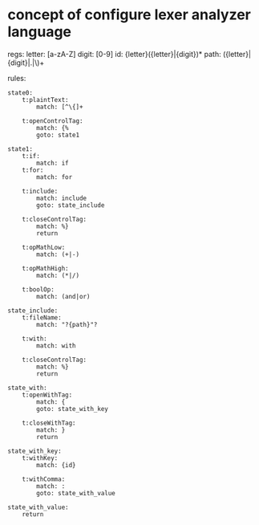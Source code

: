 # concept of configure lexer analyzer language

regs:
    letter: [a-zA-Z]
    digit: [0-9]
    id: {letter}({letter}|{digit})*
    path: ({letter}|{digit}|\.|\\)+

rules:

    state0:
        t:plaintText:
            match: [^\{]+

        t:openControlTag:
            match: {%
            goto: state1

    state1:
        t:if:
            match: if
        t:for:
            match: for

        t:include:
            match: include
            goto: state_include

        t:closeControlTag:
            match: %}
            return

        t:opMathLow:
            match: (+|-)

        t:opMathHigh:
            match: (*|/)

        t:boolOp:
            match: (and|or)

    state_include:
        t:fileName:
            match: "?{path}"?

        t:with:
            match: with

        t:closeControlTag:
            match: %}
            return

    state_with:
        t:openWithTag:
            match: {
            goto: state_with_key

        t:closeWithTag:
            match: }
            return

    state_with_key:
        t:withKey:
            match: {id}

        t:withComma:
            match: :
            goto: state_with_value

    state_with_value:
        return
